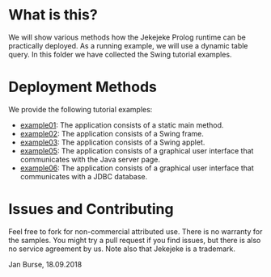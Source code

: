 # What is this?

We will show various methods how the Jekejeke Prolog runtime can
be practically deployed. As a running example, we will use a dynamic
table query. In this folder we have collected the Swing tutorial examples.

# Deployment Methods

We provide the following tutorial examples:
- [example01](http://github.com/jburse/jekejeke-samples/blob/master/jekrun/deployment/example01/):
  The application consists of a static main method.
- [example02](http://github.com/jburse/jekejeke-samples/blob/master/jekrun/deployment/example02/):
  The application consists of a Swing frame.
- [example03](http://github.com/jburse/jekejeke-samples/blob/master/jekrun/deployment/example03/):
  The application consists of a Swing applet.
- [example05](http://github.com/jburse/jekejeke-samples/blob/master/jekrun/deployment/example05/):
  The application consists of a graphical user interface that communicates with the Java server page.
- [example06](http://github.com/jburse/jekejeke-samples/blob/master/jekrun/deployment/example06/):
   The application consists of a graphical user interface that communicates with a JDBC database.

# Issues and Contributing

Feel free to fork for non-commercial attributed use. There is no warranty
for the samples. You might try a pull request if you find issues, but
there is also no service agreement by us. Note also that Jekejeke is a trademark.

Jan Burse, 18.09.2018